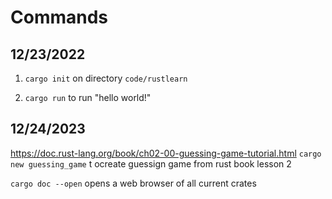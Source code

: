 # Commands
## 12/23/2022

1. `cargo init` on directory `code/rustlearn` 

2. `cargo run` to run "hello world!"

## 12/24/2023

https://doc.rust-lang.org/book/ch02-00-guessing-game-tutorial.html
`cargo new guessing_game` t ocreate guessign game from rust book lesson 2

`cargo doc --open` opens a web browser of all current crates
